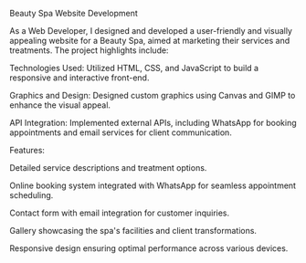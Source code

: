 Beauty Spa Website Development

As a Web Developer, I designed and developed a user-friendly and visually appealing website for a Beauty Spa, aimed at marketing their services and treatments. The project highlights include:

Technologies Used: Utilized HTML, CSS, and JavaScript to build a responsive and interactive front-end.

Graphics and Design: Designed custom graphics using Canvas and GIMP to enhance the visual appeal.

API Integration: Implemented external APIs, including WhatsApp for booking appointments and email services for client communication.

Features:

Detailed service descriptions and treatment options.

Online booking system integrated with WhatsApp for seamless appointment scheduling.

Contact form with email integration for customer inquiries.

Gallery showcasing the spa's facilities and client transformations.

Responsive design ensuring optimal performance across various devices.
